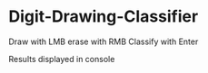 # Digit-Drawing-Classifier

Draw with LMB
erase with RMB
Classify with Enter

Results displayed in console